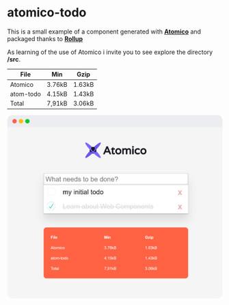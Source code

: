 # atomico-todo

This is a small example of a component generated with [**Atomico**](https://github.com/uppercod/atomico) and packaged thanks to [**Rollup**](https://rollupjs.org/guide/en)

As learning of the use of Atomico i invite you to see explore the directory **/src**.

|File|Min|Gzip|
|----|---|----|
|Atomico|	3.76kB|	1.63kB|
|atom-todo|	4.15kB|	1.43kB|
|Total|	7,91kB|	3.06kB|

[![Imagen](public/preview.png)](https://uppercod.github.io/atomico-todo)



